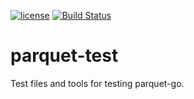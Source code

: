 [![license](http://img.shields.io/badge/license-MIT-blue.svg)](https://raw.githubusercontent.com/kostya-sh/parquet-test/master/LICENSE)
[![Build Status](https://travis-ci.org/kostya-sh/parquet-test.svg?branch=master)](https://travis-ci.org/kostya-sh/parquet-test)

# parquet-test

Test files and tools for testing parquet-go.
